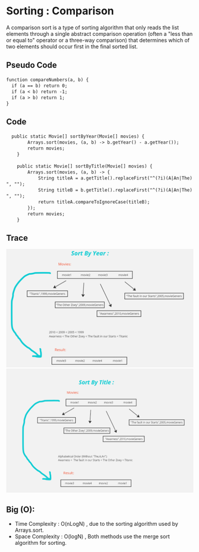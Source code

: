 # Sorting : Comparison


A comparison sort is a type of sorting algorithm that only reads the list elements through a single abstract comparison operation (often a "less than or equal to" operator or a three-way comparison) that determines which of two elements should occur first in the final sorted list.

## Pseudo Code

````
function compareNumbers(a, b) {
  if (a == b) return 0;
  if (a < b) return -1;
  if (a > b) return 1;
}
````

## Code

````
  public static Movie[] sortByYear(Movie[] movies) {
        Arrays.sort(movies, (a, b) -> b.getYear() - a.getYear());
        return movies;
    }

    public static Movie[] sortByTitle(Movie[] movies) {
        Arrays.sort(movies, (a, b) -> {
            String titleA = a.getTitle().replaceFirst("^(?i)(A|An|The) ", "");
            String titleB = b.getTitle().replaceFirst("^(?i)(A|An|The) ", "");
            return titleA.compareToIgnoreCase(titleB);
        });
        return movies;
    }
````

## Trace 

![img.png](img.png)
![img_1.png](img_1.png)

## Big (O):

- Time Complexity : O(nLogN) , due to the sorting algorithm used by Arrays.sort.
- Space Complexity : O(logN) ,  Both methods use the merge sort algorithm for sorting.